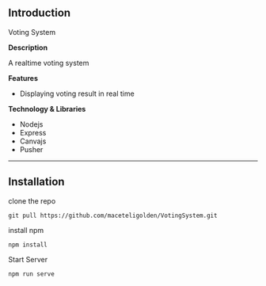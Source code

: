 ## Introduction

Voting System

**Description**

A realtime voting system 

**Features**

- Displaying voting result in real time

**Technology & Libraries**

- Nodejs
- Express
- Canvajs
- Pusher

---

## Installation

clone the repo

```
git pull https://github.com/maceteligolden/VotingSystem.git
```

install npm 

```
npm install
```

Start Server

```
npm run serve
```

